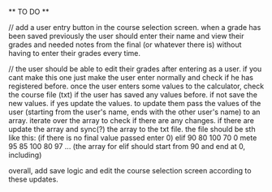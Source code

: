 ** TO DO **

// add a user entry button in the course selection screen. when a grade has been saved previously the user should enter their name and view their grades and needed notes from the final (or whatever there is) without having to enter their grades every time.

// the user should be able to edit their grades after entering as a user. if you cant make this one just make the user enter normally and check if he has registered before. once the user enters some values to the calculator, check the course file (txt) if the user has saved any values before. if not save the new values. if yes update the values. to update them pass the values of the user (starting from the user's name, ends with the other user's name) to an array. iterate over the array to check if there are any changes. if there are update the array and sync(?) the array to the txt file. the file should be sth like this:
(if there is no final value passed enter 0)
elif 90 80 100 70 0 mete 95 85 100 80 97 ... (the array for elif should start from 90 and end at 0, including)

overall, add save logic and edit the course selection screen according to these updates. 
